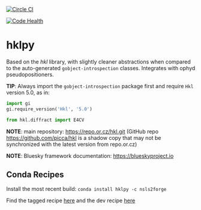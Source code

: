 [![Circle CI](https://circleci.com/gh/NSLS-II/hklpy.svg?style=svg)](https://circleci.com/gh/NSLS-II/hklpy)

[![Code Health](https://landscape.io/github/NSLS-II/hklpy/master/landscape.svg?style=flat)](https://landscape.io/github/NSLS-II/hklpy/master)

hklpy
=====

Based on the *hkl*  library, with slightly cleaner abstractions
when compared to the auto-generated `gobject-introspection` classes.
Integrates with ophyd pseudopositioners.

**TIP**: Always import the ``gobject-introspection`` package first
and require ``Hkl`` version 5.0, as in:

```python
import gi
gi.require_version('Hkl', '5.0')

from hkl.diffract import E4CV
```

**NOTE**: main repository: https://repo.or.cz/hkl.git (GitHub repo
https://github.com/picca/hkl is a shadow copy that may not be
synchronized with the latest version from repo.or.cz)

**NOTE**: Bluesky framework documentation: https://blueskyproject.io

## Conda Recipes

Install the most recent build: `conda install hklpy -c nsls2forge`

Find the tagged recipe [here](https://github.com/NSLS-II/lightsource2-recipes/tree/master/recipes-tag/hklpy) and the dev recipe [here](https://github.com/NSLS-II/lightsource2-recipes/tree/master/recipes-dev/hklpy)
